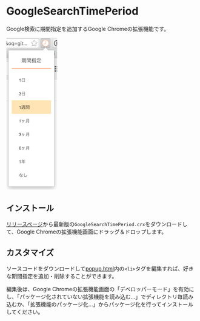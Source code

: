 # GoogleSearchTimePeriod
Google検索に期間指定を追加するGoogle Chromeの拡張機能です。

![image](./image.png)

## インストール

[リリースページ](https://github.com/morikuni/GoogleSearchTimePeriod/releases)から最新版の`GoogleSearchTimePeriod.crx`をダウンロードして、Google Chromeの拡張機能画面にドラッグ＆ドロップします。

## カスタマイズ

ソースコードをダウンロードして[popup.html](./popup.html)内の`<li>`タグを編集すれば、好きな期間指定を追加・削除することができます。

編集後は、Google Chromeの拡張機能画面の「デベロッパーモード」を有効にし、「パッケージ化されていない拡張機能を読み込む...」でディレクトリ毎読み込むか、「拡張機能のパッケージ化...」からパッケージ化を行ってインストールしてください。
